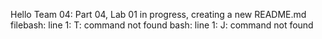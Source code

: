 Hello Team 04: Part 04, Lab 01 in progress, creating a new README.md filebash: line 1: T: command not found
bash: line 1: J: command not found


